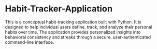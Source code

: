 # Habit-Tracker-Application
This is a conceptual habit-tracking application built with Python. It is designed to help individual users define, track, and analyze their personal habits over time. The application provides personalized insights into behavioral consistency and streaks through a secure, user-authenticated command-line interface.
